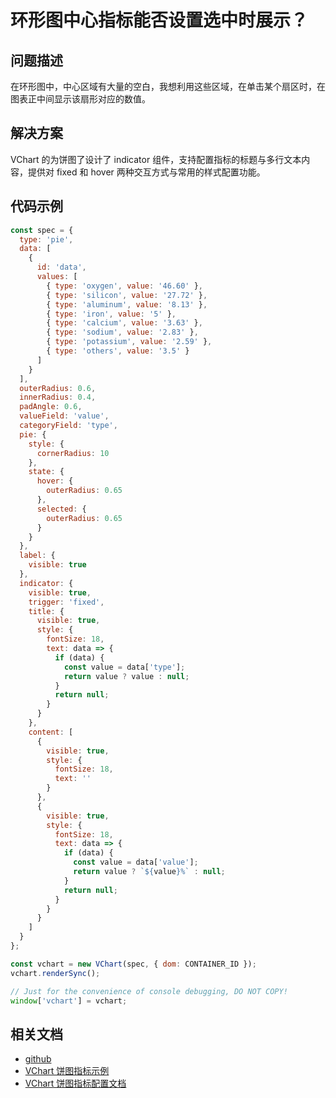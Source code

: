 # 环形图中心指标能否设置选中时展示？

## 问题描述

在环形图中，中心区域有大量的空白，我想利用这些区域，在单击某个扇区时，在图表正中间显示该扇形对应的数值。

## 解决方案

VChart 的为饼图了设计了 indicator 组件，支持配置指标的标题与多行文本内容，提供对 fixed 和 hover 两种交互方式与常用的样式配置功能。

## 代码示例

```javascript livedemo
const spec = {
  type: 'pie',
  data: [
    {
      id: 'data',
      values: [
        { type: 'oxygen', value: '46.60' },
        { type: 'silicon', value: '27.72' },
        { type: 'aluminum', value: '8.13' },
        { type: 'iron', value: '5' },
        { type: 'calcium', value: '3.63' },
        { type: 'sodium', value: '2.83' },
        { type: 'potassium', value: '2.59' },
        { type: 'others', value: '3.5' }
      ]
    }
  ],
  outerRadius: 0.6,
  innerRadius: 0.4,
  padAngle: 0.6,
  valueField: 'value',
  categoryField: 'type',
  pie: {
    style: {
      cornerRadius: 10
    },
    state: {
      hover: {
        outerRadius: 0.65
      },
      selected: {
        outerRadius: 0.65
      }
    }
  },
  label: {
    visible: true
  },
  indicator: {
    visible: true,
    trigger: 'fixed',
    title: {
      visible: true,
      style: {
        fontSize: 18,
        text: data => {
          if (data) {
            const value = data['type'];
            return value ? value : null;
          }
          return null;
        }
      }
    },
    content: [
      {
        visible: true,
        style: {
          fontSize: 18,
          text: ''
        }
      },
      {
        visible: true,
        style: {
          fontSize: 18,
          text: data => {
            if (data) {
              const value = data['value'];
              return value ? `${value}%` : null;
            }
            return null;
          }
        }
      }
    ]
  }
};

const vchart = new VChart(spec, { dom: CONTAINER_ID });
vchart.renderSync();

// Just for the convenience of console debugging, DO NOT COPY!
window['vchart'] = vchart;
```

## 相关文档

- [github](https://github.com/VisActor/VChart)
- [VChart 饼图指标示例](https://visactor.io/vchart/demo/pie-chart/pie-indicator)
- [VChart 饼图指标配置文档](https://visactor.io/vchart/option/pieChart#indicator.visible)
